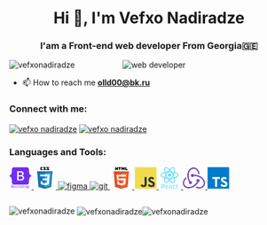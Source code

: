 <h1 align="center">Hi 👋, I'm Vefxo Nadiradze</h1>
<h3 align="center">I'am a Front-end web developer From Georgia🇬🇪</h3>

<img width="300" align="right" src="https://cdn.sanity.io/images/ordgikwe/production/a830c5182852e35bcd0dc07b90122f07ecd15f48-700x525.gif?w=700&h=525&auto=format" alt="web developer">

<p align="left"> <img src="https://komarev.com/ghpvc/?username=vefxonadiradze&label=Profile%20views&color=0e75b6&style=flat" alt="vefxonadiradze" /> </p>

- 📫 How to reach me **olld00@bk.ru**

<h3 align="left">Connect with me:</h3>
<p align="left">
<a href="https://linkedin.com/in/vefxo nadiradze" target="blank"><img align="center" src="https://raw.githubusercontent.com/rahuldkjain/github-profile-readme-generator/master/src/images/icons/Social/linked-in-alt.svg" alt="vefxo nadiradze" height="30" width="40" /></a>
<a href="https://fb.com/vefxo nadiradze" target="blank"><img align="center" src="https://raw.githubusercontent.com/rahuldkjain/github-profile-readme-generator/master/src/images/icons/Social/facebook.svg" alt="vefxo nadiradze" height="30" width="40" /></a>
</p>

<h3 align="left">Languages and Tools:</h3>
<p align="left"> <a href="https://getbootstrap.com" target="_blank" rel="noreferrer"> <img src="https://raw.githubusercontent.com/devicons/devicon/master/icons/bootstrap/bootstrap-plain-wordmark.svg" alt="bootstrap" width="40" height="40"/> </a> <a href="https://www.w3schools.com/css/" target="_blank" rel="noreferrer"> <img src="https://raw.githubusercontent.com/devicons/devicon/master/icons/css3/css3-original-wordmark.svg" alt="css3" width="40" height="40"/> </a> <a href="https://www.figma.com/" target="_blank" rel="noreferrer"> <img src="https://www.vectorlogo.zone/logos/figma/figma-icon.svg" alt="figma" width="40" height="40"/> </a> <a href="https://git-scm.com/" target="_blank" rel="noreferrer"> <img src="https://www.vectorlogo.zone/logos/git-scm/git-scm-icon.svg" alt="git" width="40" height="40"/> </a> <a href="https://www.w3.org/html/" target="_blank" rel="noreferrer"> <img src="https://raw.githubusercontent.com/devicons/devicon/master/icons/html5/html5-original-wordmark.svg" alt="html5" width="40" height="40"/> </a> <a href="https://developer.mozilla.org/en-US/docs/Web/JavaScript" target="_blank" rel="noreferrer"> <img src="https://raw.githubusercontent.com/devicons/devicon/master/icons/javascript/javascript-original.svg" alt="javascript" width="40" height="40"/> </a> <a href="https://reactjs.org/" target="_blank" rel="noreferrer"> <img src="https://raw.githubusercontent.com/devicons/devicon/master/icons/react/react-original-wordmark.svg" alt="react" width="40" height="40"/> </a> <a href="https://redux.js.org" target="_blank" rel="noreferrer"> <img src="https://raw.githubusercontent.com/devicons/devicon/master/icons/redux/redux-original.svg" alt="redux" width="40" height="40"/> </a> <a href="https://www.typescriptlang.org/" target="_blank" rel="noreferrer"> <img src="https://raw.githubusercontent.com/devicons/devicon/master/icons/typescript/typescript-original.svg" alt="typescript" width="40" height="40"/> </a> </p>

 <div style="display: flex; flex-direction: column margin-top:250px">
      <p>
        <img
          align="left"
          src="https://github-readme-stats.vercel.app/api/top-langs?username=vefxonadiradze&show_icons=true&locale=en&layout=compact"
          alt="vefxonadiradze"
        />
      </p>
      <p>
        &nbsp;<img
          align="center"
          src="https://github-readme-stats.vercel.app/api?username=vefxonadiradze&show_icons=true&locale=en"
          alt="vefxonadiradze"
        />
      </p>
      <p>
        <img
          align="center"
          src="https://github-readme-streak-stats.herokuapp.com/?user=vefxonadiradze&"
          alt="vefxonadiradze"
        />
      </p>
    </div>
